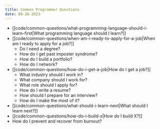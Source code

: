 ```yaml
---
title: Common Programmer Questions
date: 08-26-2023
---
```


- [[code/common-questions/what-programming-language-should-i-learn-first|What programming language should I learn?]]
- [[code/common-questions/when-am-i-ready-to-apply-for-a-job|When am I ready to apply for a job?]]
    - Do I need a degree?
    - How do I get past imposter syndrome?
    - How do I build a portfolio?
    - How do I network?
- [[code/common-questions/how-do-i-get-a-job|How do I get a job?]]
    - What industry should I work in?
    - What company should I work for?
    - What role should I apply for?
    - How do I write a resume?
    - How should I prepare for an interview?
    - How do I make the most of it?
- [[code/common-questions/what-should-i-learn-next|What should I learn next?]]
- [[code/common-questions/how-do-i-build-x|How do I build X?]]
- How do I prevent and recover from burnout?